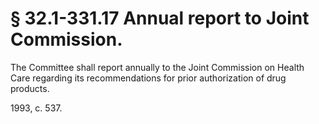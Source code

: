 # § 32.1-331.17 Annual report to Joint Commission.

<p>The Committee shall report annually to the Joint Commission on Health Care regarding its recommendations for prior authorization of drug products.</p><p>1993, c. 537.</p>